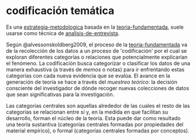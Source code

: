 # codificación temática

Es una [estrategia-metodologica](estrategia-metodologica.md) basada en la [teoria-fundamentada](teoria-fundamentada.md), suele usarse como técnica de [analisis-de-entrevista](analisis-de-entrevista.md).

Según @alvessonskoldberg2009, el proceso de la [teoria-fundamentada](teoria-fundamentada.md) va de la recolección de los datos a un proceso de 'codificación' por el cual se exploran diferentes categorías o relaciones que potencialmente explicarían el fenómeno. La codificación busca categorizar o clasificar los datos de una manera exhaustiva (a través de *memos* o notas) para ir enfrentando estas categorías con cada nueva evidencia que se evalúa. El avance en la generación de teoría se hace a través del *muestreo teórico*: la decisión consciente del investigador de dónde recoger nuevas colecciones de datos que sean significativas para la investigación.

Las categorías centrales son aquellas alrededor de las cuales el resto de las categorías se relacionan entre sí y, en la medida en que facilitan su desarrollo, forman el núcleo de la teoría. Esta puede dar como resultado una teoría sustantiva (categorías centrales formadas por propiedades del material empírico), o formal (categorías centrales formadas por conceptos).
